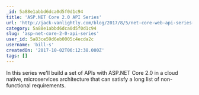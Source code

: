 ```yaml
---
_id: 5a88e1abbd6dca0d5f0d1c94
title: 'ASP.NET Core 2.0 API Series'
url: 'http://jack-vanlightly.com/blog/2017/8/5/net-core-web-api-series-introduction'
category: 5a88e1abbd6dca0d5f0d1c94
slug: 'asp-net-core-2-0-api-series'
user_id: 5a83ce59d6eb0005c4ecda2c
username: 'bill-s'
createdOn: '2017-10-02T06:12:38.000Z'
tags: []
---
```


In this series we'll build a set of APIs with ASP.NET Core 2.0 in a cloud native, microservices architecture that can satisfy a long list of non-functional requirements.
